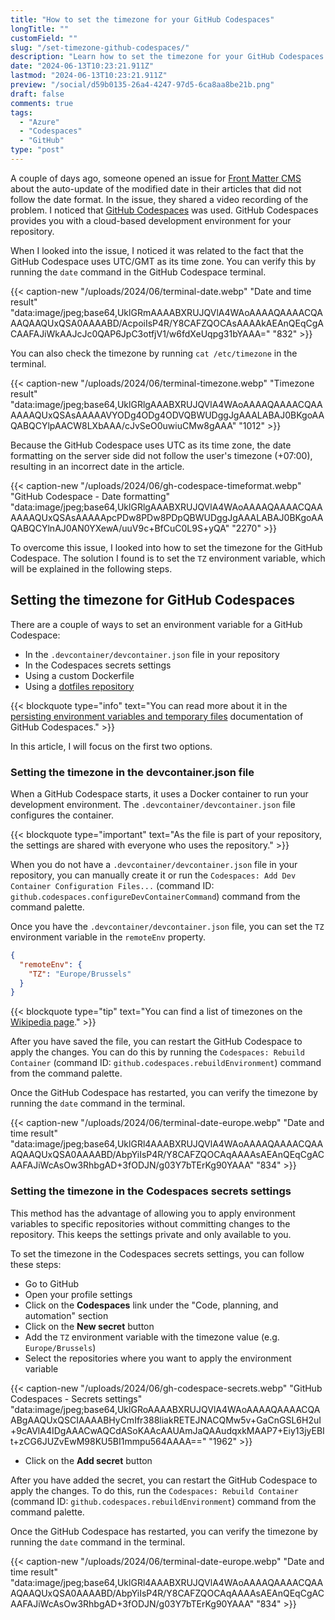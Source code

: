 ```yaml
---
title: "How to set the timezone for your GitHub Codespaces"
longTitle: ""
customField: ""
slug: "/set-timezone-github-codespaces/"
description: "Learn how to set the timezone for your GitHub Codespaces and avoid issues with dates."
date: "2024-06-13T10:23:21.911Z"
lastmod: "2024-06-13T10:23:21.911Z"
preview: "/social/d59b0135-26a4-4247-97d5-6ca8aa8be21b.png"
draft: false
comments: true
tags:
  - "Azure"
  - "Codespaces"
  - "GitHub"
type: "post"
---
```


A couple of days ago, someone opened an issue for [Front Matter CMS](https://frontmatter.codes/) about the auto-update of the modified date in their articles that did not follow the date format. In the issue, they shared a video recording of the problem. I noticed that [GitHub Codespaces](https://github.com/features/codespaces) was used. GitHub Codespaces provides you with a cloud-based development environment for your repository.

When I looked into the issue, I noticed it was related to the fact that the GitHub Codespace uses UTC/GMT as its time zone. You can verify this by running the `date` command in the GitHub Codespace terminal.

{{< caption-new "/uploads/2024/06/terminal-date.webp" "Date and time result"  "data:image/jpeg;base64,UklGRmAAAABXRUJQVlA4WAoAAAAQAAAACQAAAQAAQUxQSA0AAAABD/AcpoiIsP4R/Y8CAFZQOCAsAAAAkAEAnQEqCgACAAFAJiWkAAJcJc0QAP6JpC3otfjV1/w6fdXeUqpg31bYAAA=" "832" >}}

You can also check the timezone by running `cat /etc/timezone` in the terminal.

{{< caption-new "/uploads/2024/06/terminal-timezone.webp" "Timezone result"  "data:image/jpeg;base64,UklGRlgAAABXRUJQVlA4WAoAAAAQAAAACQAAAAAAQUxQSAsAAAAAVYODg4ODg4ODVQBWUDggJgAAALABAJ0BKgoAAQABQCYlpAACW8LXbAAA/cJvSeO0uwiuCMw8gAAA" "1012" >}}

Because the GitHub Codespace uses UTC as its time zone, the date formatting on the server side did not follow the user's timezone (+07:00), resulting in an incorrect date in the article.

{{< caption-new "/uploads/2024/06/gh-codespace-timeformat.webp" "GitHub Codespace - Date formatting"  "data:image/jpeg;base64,UklGRlgAAABXRUJQVlA4WAoAAAAQAAAACQAAAAAAQUxQSAsAAAAApcPDw8PDw8PDpQBWUDggJgAAALABAJ0BKgoAAQABQCYlnAJ0AN0YXewA/uuV9c+BfCuC0L9S+yQA" "2270" >}}

To overcome this issue, I looked into how to set the timezone for the GitHub Codespace. The solution I found is to set the `TZ` environment variable, which will be explained in the following steps.

## Setting the timezone for GitHub Codespaces

There are a couple of ways to set an environment variable for a GitHub Codespace:

- In the `.devcontainer/devcontainer.json` file in your repository
- In the Codespaces secrets settings
- Using a custom Dockerfile
- Using a [dotfiles repository](https://docs.github.com/en/codespaces/setting-your-user-preferences/personalizing-github-codespaces-for-your-account#dotfiles)

{{< blockquote type="info" text="You can read more about it in the [persisting environment variables and temporary files](https://docs.github.com/en/codespaces/developing-in-a-codespace/persisting-environment-variables-and-temporary-files) documentation of GitHub Codespaces." >}}

In this article, I will focus on the first two options.

### Setting the timezone in the devcontainer.json file

When a GitHub Codespace starts, it uses a Docker container to run your development environment. The `.devcontainer/devcontainer.json` file configures the container.

{{< blockquote type="important" text="As the file is part of your repository, the settings are shared with everyone who uses the repository." >}}

When you do not have a `.devcontainer/devcontainer.json` file in your repository, you can manually create it or run the `Codespaces: Add Dev Container Configuration Files...` (command ID: `github.codespaces.configureDevContainerCommand`) command from the command palette.

Once you have the `.devcontainer/devcontainer.json` file, you can set the `TZ` environment variable in the `remoteEnv` property.

```json {title="Set the timezone in the devcontainer.json file"}
{
  "remoteEnv": {
    "TZ": "Europe/Brussels"
  }
}
```

{{< blockquote type="tip" text="You can find a list of timezones on the [Wikipedia page](https://en.wikipedia.org/wiki/List_of_tz_database_time_zones)." >}}

After you have saved the file, you can restart the GitHub Codespace to apply the changes. You can do this by running the `Codespaces: Rebuild Container` (command ID: `github.codespaces.rebuildEnvironment`) command from the command palette.

Once the GitHub Codespace has restarted, you can verify the timezone by running the `date` command in the terminal.

{{< caption-new "/uploads/2024/06/terminal-date-europe.webp" "Date and time result"  "data:image/jpeg;base64,UklGRl4AAABXRUJQVlA4WAoAAAAQAAAACQAAAQAAQUxQSA0AAAABD/AbpYiIsP4R/Y8CAFZQOCAqAAAAsAEAnQEqCgACAAFAJiWcAsOw3RhbgAD+3fODJN/g03Y7bTErKg90YAAA" "834" >}}

### Setting the timezone in the Codespaces secrets settings

This method has the advantage of allowing you to apply environment variables to specific repositories without committing changes to the repository. This keeps the settings private and only available to you.

To set the timezone in the Codespaces secrets settings, you can follow these steps:

- Go to GitHub
- Open your profile settings
- Click on the **Codespaces** link under the "Code, planning, and automation" section
- Click on the **New secret** button
- Add the `TZ` environment variable with the timezone value (e.g. `Europe/Brussels`)
- Select the repositories where you want to apply the environment variable

{{< caption-new "/uploads/2024/06/gh-codespace-secrets.webp" "GitHub Codespaces - Secrets settings"  "data:image/jpeg;base64,UklGRoAAAABXRUJQVlA4WAoAAAAQAAAACQAABgAAQUxQSCIAAAABHyCmIfr388liakRETEJNACQMw5v+GaCnGSL6H2uI+9cAVlA4IDgAAACwAQCdASoKAAcAAUAmJaQAAudqxkMAAP7+Eiy13jyEBIt+zCG6JUZvEwM98KU5BI1mmpu564AAAA==" "1962" >}}

- Click on the **Add secret** button

After you have added the secret, you can restart the GitHub Codespace to apply the changes. To do this, run the `Codespaces: Rebuild Container` (command ID: `github.codespaces.rebuildEnvironment`) command from the command palette.

Once the GitHub Codespace has restarted, you can verify the timezone by running the `date` command in the terminal.

{{< caption-new "/uploads/2024/06/terminal-date-europe.webp" "Date and time result"  "data:image/jpeg;base64,UklGRl4AAABXRUJQVlA4WAoAAAAQAAAACQAAAQAAQUxQSA0AAAABD/AbpYiIsP4R/Y8CAFZQOCAqAAAAsAEAnQEqCgACAAFAJiWcAsOw3RhbgAD+3fODJN/g03Y7bTErKg90YAAA" "834" >}}
